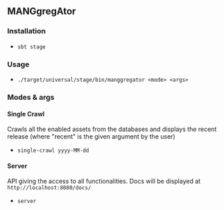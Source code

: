 ## MANGgregAtor

### Installation

- `sbt stage`

### Usage

- `./target/universal/stage/bin/manggregator <mode> <args>`

### Modes & args

#### Single Crawl

Crawls all the enabled assets from the databases and displays the recent release (where "recent" is the given argument by the user)

- `single-crawl yyyy-MM-dd`

#### Server

API giving the access to all functionalities. Docs will be displayed at `http://localhost:8080/docs/`

- `server`
